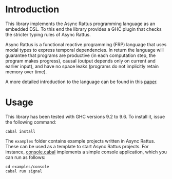 # Introduction

This library implements the Async Rattus programming language as an
embedded DSL. To this end the library provides a GHC plugin that
checks the stricter typing rules of Async Rattus.
            
Async Rattus is a functional reactive programming (FRP) language that
uses modal types to express temporal dependencies. In return the
language will guarantee that programs are productive (in each
computation step, the program makes progress), causal (output depends
only on current and earlier input), and have no space leaks (programs
do not implicitly retain memory over time).

A more detailed introduction to the language can be found in this
[paper](docs/paper.pdf).

# Usage

This library has been tested with GHC versions 9.2 to 9.6. To install
it, issue the following command:

	cabal install
	

The `examples` folder contains example projects written in Async
Rattus. These can be used as a template to start Async Rattus
projects. For instance,
[console.cabal](examples/console/console.cabal) implements a simple
console application, which you can run as follows:

	cd examples/console
	cabal run signal
